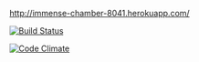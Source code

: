 http://immense-chamber-8041.herokuapp.com/

[![Build Status](https://travis-ci.org/Corvidian/wadror.png?branch=master)](https://travis-ci.org/Corvidian/wadror-public)

[![Code Climate](https://codeclimate.com/github/mluukkai/ratebeer-public.png)](https://codeclimate.com/github/mluukkai/ratebeer-public)
